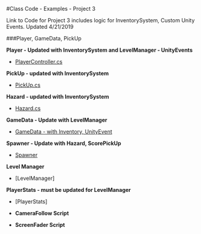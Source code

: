 #Class Code - Examples - Project 3 

Link to Code for Project 3 includes logic for InventorySystem, Custom Unity Events.
Updated 4/21/2019

###Player, GameData, PickUp

**Player - Updated with InventorySystem and LevelManager - UnityEvents**
- [PlayerController.cs ](/class-code-examples/playercontrollerv3-mods.md)

**PickUp - updated with InventorySystem**
 - [PickUp.cs ](/class-code-examples/pickup-final.md)

**Hazard - updated with InventorySystem**
 - [Hazard.cs](/class-code-examples/pickup-final.md)
 
**GameData - Update with LevelManager**
  - [GameData - with Inventory, UnityEvent](/class-code-examples/gamedata-final.md) 

**Spawner - Update with Hazard, ScorePickUp**
   - [Spawner](/class-code-examples/spawner-final.md)
   
**Level Manager**
 - [LevelManager] 
 
 **PlayerStats - must be updated for LevelManager**
 - [PlayerStats] 
 
 - **CameraFollow Script**

- **ScreenFader Script**


